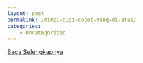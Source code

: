```yaml
---
layout: post
permalink: /mimpi-gigi-copot-yang-di-atas/
categories:
    - Uncategorized
---
```


[Baca Selengkapnya](/03)